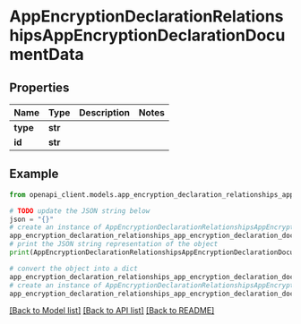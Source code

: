 # AppEncryptionDeclarationRelationshipsAppEncryptionDeclarationDocumentData


## Properties

Name | Type | Description | Notes
------------ | ------------- | ------------- | -------------
**type** | **str** |  | 
**id** | **str** |  | 

## Example

```python
from openapi_client.models.app_encryption_declaration_relationships_app_encryption_declaration_document_data import AppEncryptionDeclarationRelationshipsAppEncryptionDeclarationDocumentData

# TODO update the JSON string below
json = "{}"
# create an instance of AppEncryptionDeclarationRelationshipsAppEncryptionDeclarationDocumentData from a JSON string
app_encryption_declaration_relationships_app_encryption_declaration_document_data_instance = AppEncryptionDeclarationRelationshipsAppEncryptionDeclarationDocumentData.from_json(json)
# print the JSON string representation of the object
print(AppEncryptionDeclarationRelationshipsAppEncryptionDeclarationDocumentData.to_json())

# convert the object into a dict
app_encryption_declaration_relationships_app_encryption_declaration_document_data_dict = app_encryption_declaration_relationships_app_encryption_declaration_document_data_instance.to_dict()
# create an instance of AppEncryptionDeclarationRelationshipsAppEncryptionDeclarationDocumentData from a dict
app_encryption_declaration_relationships_app_encryption_declaration_document_data_from_dict = AppEncryptionDeclarationRelationshipsAppEncryptionDeclarationDocumentData.from_dict(app_encryption_declaration_relationships_app_encryption_declaration_document_data_dict)
```
[[Back to Model list]](../README.md#documentation-for-models) [[Back to API list]](../README.md#documentation-for-api-endpoints) [[Back to README]](../README.md)


